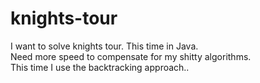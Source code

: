# knights-tour

I want to solve knights tour. This time in Java.  
Need more speed to compensate for my shitty algorithms.  
This time I use the backtracking approach..  
